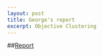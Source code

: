 ```yaml
---
layout: post
title: George's report
excerpt: Objective Clustering
---
```


##[Report](https://github.com/ai-se/george/blob/master/Reports/11-19-14.md)
